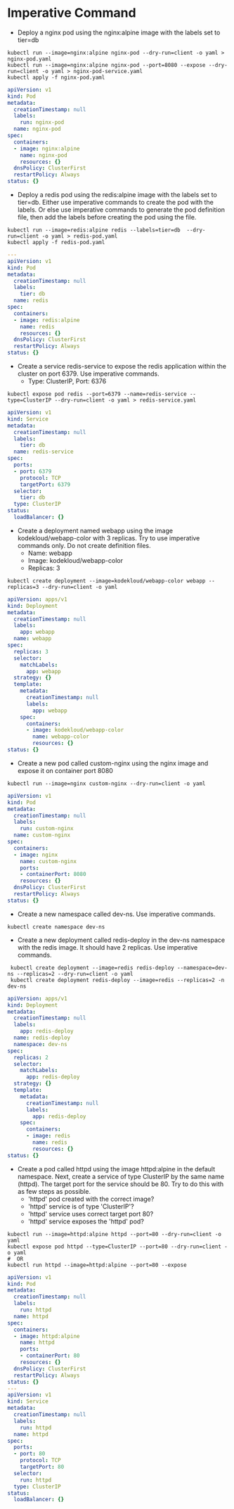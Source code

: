 # Imperative Command

- Deploy a nginx pod using the nginx:alpine image with the labels set to tier=db

```shell
kubectl run --image=nginx:alpine nginx-pod --dry-run=client -o yaml > nginx-pod.yaml
kubectl run --image=nginx:alpine nginx-pod --port=8080 --expose --dry-run=client -o yaml > nginx-pod-service.yaml
kubectl apply -f nginx-pod.yaml
```

```yaml
apiVersion: v1
kind: Pod
metadata:
  creationTimestamp: null
  labels:
    run: nginx-pod
  name: nginx-pod
spec:
  containers:
  - image: nginx:alpine
    name: nginx-pod
    resources: {}
  dnsPolicy: ClusterFirst
  restartPolicy: Always
status: {}
```

- Deploy a redis pod using the redis:alpine image with the labels set to tier=db. Either use imperative commands to create the pod with the labels. Or else use imperative commands to generate the pod definition file, then add the labels before creating the pod using the file.

```shell
kubectl run --image=redis:alpine redis --labels=tier=db  --dry-run=client -o yaml > redis-pod.yaml
kubectl apply -f redis-pod.yaml
```

```yaml
---
apiVersion: v1
kind: Pod
metadata:
  creationTimestamp: null
  labels:
    tier: db
  name: redis
spec:
  containers:
  - image: redis:alpine
    name: redis
    resources: {}
  dnsPolicy: ClusterFirst
  restartPolicy: Always
status: {}
```

- Create a service redis-service to expose the redis application within the cluster on port 6379. Use imperative commands.
  - Type: ClusterIP, Port: 6376

```shell
kubectl expose pod redis --port=6379 --name=redis-service --type=ClusterIP --dry-run=client -o yaml > redis-service.yaml
```

```yaml
apiVersion: v1
kind: Service
metadata:
  creationTimestamp: null
  labels:
    tier: db
  name: redis-service
spec:
  ports:
  - port: 6379
    protocol: TCP
    targetPort: 6379
  selector:
    tier: db
  type: ClusterIP
status:
  loadBalancer: {}
```

- Create a deployment named webapp using the image kodekloud/webapp-color with 3 replicas. Try to use imperative commands only. Do not create definition files.
  - Name: webapp
  - Image: kodekloud/webapp-color
  - Replicas: 3

```shell
kubectl create deployment --image=kodekloud/webapp-color webapp --replicas=3 --dry-run=client -o yaml
```

```yaml
apiVersion: apps/v1
kind: Deployment
metadata:
  creationTimestamp: null
  labels:
    app: webapp
  name: webapp
spec:
  replicas: 3
  selector:
    matchLabels:
      app: webapp
  strategy: {}
  template:
    metadata:
      creationTimestamp: null
      labels:
        app: webapp
    spec:
      containers:
      - image: kodekloud/webapp-color
        name: webapp-color
        resources: {}
status: {}
```

- Create a new pod called custom-nginx using the nginx image and expose it on container port 8080

```shell
kubectl run --image=nginx custom-nginx --dry-run=client -o yaml
```

```yaml
apiVersion: v1
kind: Pod
metadata:
  creationTimestamp: null
  labels:
    run: custom-nginx
  name: custom-nginx
spec:
  containers:
  - image: nginx
    name: custom-nginx
    ports:
    - containerPort: 8080
    resources: {}
  dnsPolicy: ClusterFirst
  restartPolicy: Always
status: {}
```

- Create a new namespace called dev-ns. Use imperative commands.

```shell
kubectl create namespace dev-ns
```

- Create a new deployment called redis-deploy in the dev-ns namespace with the redis image. It should have 2 replicas. Use imperative commands.

```shell
 kubectl create deployment --image=redis redis-deploy --namespace=dev-ns --replicas=2 --dry-run=client -o yaml
 kubectl create deployment redis-deploy --image=redis --replicas=2 -n dev-ns
```

```yaml
apiVersion: apps/v1
kind: Deployment
metadata:
  creationTimestamp: null
  labels:
    app: redis-deploy
  name: redis-deploy
  namespace: dev-ns
spec:
  replicas: 2
  selector:
    matchLabels:
      app: redis-deploy
  strategy: {}
  template:
    metadata:
      creationTimestamp: null
      labels:
        app: redis-deploy
    spec:
      containers:
      - image: redis
        name: redis
        resources: {}
status: {}
```

- Create a pod called httpd using the image httpd:alpine in the default namespace. Next, create a service of type ClusterIP by the same name (httpd). The target port for the service should be 80. Try to do this with as few steps as possible.
  - 'httpd' pod created with the correct image?
  - 'httpd' service is of type 'ClusterIP'?
  - 'httpd' service uses correct target port 80?
  - 'httpd' service exposes the 'httpd' pod?

```shell
kubectl run --image=httpd:alpine httpd --port=80 --dry-run=client -o yaml
kubectl expose pod httpd --type=ClusterIP --port=80 --dry-run=client -o yaml
#  OR
kubectl run httpd --image=httpd:alpine --port=80 --expose
```

```yaml
apiVersion: v1
kind: Pod
metadata:
  creationTimestamp: null
  labels:
    run: httpd
  name: httpd
spec:
  containers:
  - image: httpd:alpine
    name: httpd
    ports:
    - containerPort: 80
    resources: {}
  dnsPolicy: ClusterFirst
  restartPolicy: Always
status: {}
---
apiVersion: v1
kind: Service
metadata:
  creationTimestamp: null
  labels:
    run: httpd
  name: httpd
spec:
  ports:
  - port: 80
    protocol: TCP
    targetPort: 80
  selector:
    run: httpd
  type: ClusterIP
status:
  loadBalancer: {}
```
